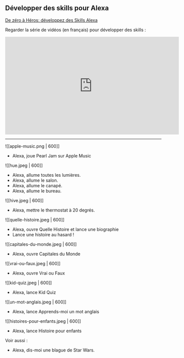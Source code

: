 ## Développer des skills pour Alexa
[De zéro à Héros: développez des Skills Alexa](https://build.amazonalexadev.com/developpez_Skills_Alexa_de_zero_a_heros.html?sc_category=paid&sc_channel=sm&sc_campaign=SM-TW%5ESocial-P%5EAll%5ELD%5EProfessional_Developer%5EVideoSeries%5EFR%5EFrench%5EImage%5EMay2020%5E&sc_publisher=tw&sc_content=content&sc_detail=videoseries&sc_funnel=convert&sc_country=fr&sc_keyword=&sc_medium=paid%7Csm%7CSM-TW%5ESocial-P%5EAll%5ELD%5EProfessional_Developer%5EVideoSeries%5EFR%5EFrench%5EImage%5EMay2020%5E%7Ctw%7Ccontent%7Cvideoseries%7Cconvert%7Cfr%7C)

Regarder la série de vidéos (en français) pour développer des skills :

<iframe width="560" height="315" src="https://www.youtube.com/embed/UGd2kUs-H2k" title="YouTube video player" frameborder="0" allow="accelerometer; autoplay; clipboard-write; encrypted-media; gyroscope; picture-in-picture" allowfullscreen></iframe>

<hr />

![[apple-music.png | 600]]

- Alexa, joue Pearl Jam sur Apple Music

![[hue.jpeg | 600]]

- Alexa, allume toutes les lumières.
- Alexa, allume le salon.
- Alexa, allume le canapé.
- Alexa, allume le bureau.

![[hive.jpeg | 600]]

- Alexa, mettre le thermostat à 20 degrés.

![[quelle-histoire.jpeg | 600]]

 - Alexa, ouvre Quelle Histoire et lance une biographie
 - Lance une histoire au hasard !

![[capitales-du-monde.jpeg | 600]]

- Alexa, ouvre Capitales du Monde

![[vrai-ou-faux.jpeg | 600]]

- Alexa, ouvre Vrai ou Faux

![[kid-quiz.jpeg | 600]]

- Alexa, lance Kid Quiz

![[un-mot-anglais.jpeg | 600]]

- Alexa, lance Apprends-moi un mot anglais

![[histoires-pour-enfants.jpeg | 600]]

- Alexa, lance Histoire pour enfants

Voir aussi :

- Alexa, dis-moi une blague de Star Wars.


